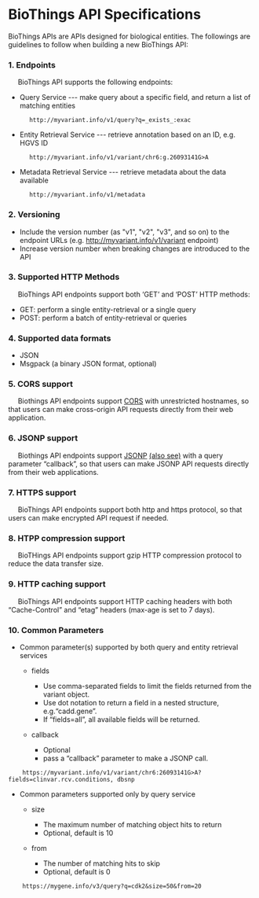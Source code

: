 # BioThings API Specifications 
BioThings APIs are APIs designed for biological entities. The followings are guidelines to follow when building a new BioThings API:

### 1. Endpoints
&nbsp;&nbsp;&nbsp;&nbsp;&nbsp;BioThings API supports the following endpoints:
  - Query Service --- make query about a specific field, and return a list of matching entities
```
      http://myvariant.info/v1/query?q=_exists_:exac
```
  - Entity Retrieval Service --- retrieve annotation based on an ID, e.g. HGVS ID
```
      http://myvariant.info/v1/variant/chr6:g.26093141G>A
```
  - Metadata Retrieval Service --- retrieve metadata about the data available
```
      http://myvariant.info/v1/metadata
```
### 2. Versioning
  - Include the version number (as "v1", "v2", "v3", and so on) to the endpoint URLs (e.g. http://myvariant.info/v1/variant endpoint)
  - Increase version number when breaking changes are introduced to the API
  
### 3. Supported HTTP Methods
&nbsp;&nbsp;&nbsp;&nbsp;&nbsp;BioThings API endpoints support both ‘GET’ and ‘POST’ HTTP methods:
  - GET: perform a single entity-retrieval or a single query
  - POST: perform a batch of entity-retrieval or queries
  
### 4. Supported data formats
  - JSON
  - Msgpack  (a binary JSON format, optional)
  
### 5. CORS support
&nbsp;&nbsp;&nbsp;&nbsp;&nbsp;Biothings API endpoints support [CORS](https://developer.mozilla.org/en-US/docs/Web/HTTP/Access_control_CORS) with unrestricted hostnames, so that users can make cross-origin API requests directly from their web application.

### 6. JSONP support
&nbsp;&nbsp;&nbsp;&nbsp;&nbsp;Biothings API endpoints support [JSONP](https://remysharp.com/2007/10/08/what-is-jsonp) [(also see)](https://en.wikipedia.org/wiki/JSONP#JSONP) with a query parameter “callback”, so that users can make JSONP API requests directly from their web applications.

### 7. HTTPS support
&nbsp;&nbsp;&nbsp;&nbsp;&nbsp;BioThings API endpoints support both http and https protocol, so that users can make encrypted API request if needed.

### 8. HTPP compression support
&nbsp;&nbsp;&nbsp;&nbsp;&nbsp;BioTHings API endpoints support gzip HTTP compression protocol to reduce the data transfer size.

### 9. HTTP caching support
&nbsp;&nbsp;&nbsp;&nbsp;&nbsp;BioThings API endpoints support HTTP caching headers with both “Cache-Control” and “etag” headers (max-age is set to 7 days).

### 10. Common Parameters

 * Common parameter(s) supported by both query and entity retrieval services

    * fields
       * Use comma-separated fields to limit the fields returned from the variant object.
       * Use dot notation to return a field in a nested structure, e.g.“cadd.gene”.
       * If “fields=all”, all available fields will be returned.
       
    * callback
       * Optional
       * pass a “callback” parameter to make a JSONP call.
```
    https://myvariant.info/v1/variant/chr6:26093141G>A?fields=clinvar.rcv.conditions, dbsnp
```


 * Common parameters supported only by query service

    * size
       * The maximum number of matching object hits to return
       * Optional, default is 10

    * from
       * The number of matching hits to skip
       * Optional, default is 0
  
```
    https://mygene.info/v3/query?q=cdk2&size=50&from=20
```
